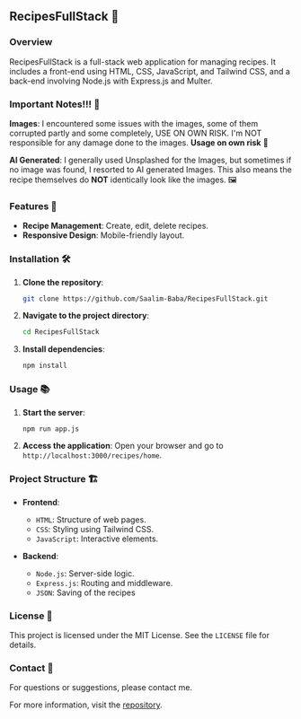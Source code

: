 ## RecipesFullStack 🍳

### Overview
RecipesFullStack is a full-stack web application for managing recipes. It includes a front-end using HTML, CSS, JavaScript, and Tailwind CSS, and a back-end involving Node.js with Express.js and Multer.

### Important Notes!!! 🚨
**Images**: I encountered some issues with the images, some of them corrupted partly and some completely, USE ON OWN RISK. I'm NOT responsible for any damage done to the images.
**Usage on own risk** 🚫

**AI Generated**: I generally used Unsplashed for the Images, but sometimes if no image was found, I resorted to AI generated Images.
This also means the recipe themselves do **NOT** identically look like the images. 🖼️

### Features 🌟
- **Recipe Management**: Create, edit, delete recipes.
- **Responsive Design**: Mobile-friendly layout.

### Installation 🛠️

1. **Clone the repository**:
   ```bash
   git clone https://github.com/Saalim-Baba/RecipesFullStack.git
   ```
2. **Navigate to the project directory**:
   ```bash
   cd RecipesFullStack
   ```
3. **Install dependencies**:
   ```bash
   npm install
   ```

### Usage 📚

1. **Start the server**:
   ```bash
   npm run app.js
   ```
2. **Access the application**:
   Open your browser and go to `http://localhost:3000/recipes/home`.

### Project Structure 🏗️

- **Frontend**:
  - `HTML`: Structure of web pages.
  - `CSS`: Styling using Tailwind CSS.
  - `JavaScript`: Interactive elements.

- **Backend**:
  - `Node.js`: Server-side logic.
  - `Express.js`: Routing and middleware.
  - `JSON`: Saving of the recipes

### License 📝
This project is licensed under the MIT License. See the `LICENSE` file for details.

### Contact 📩
For questions or suggestions, please contact me.

For more information, visit the [repository](https://github.com/milaasHD/RecipesFullStack).
